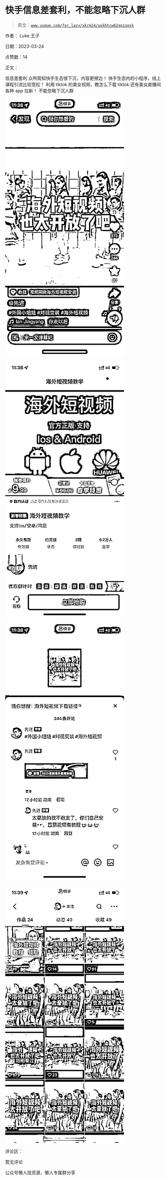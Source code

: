 # 快手信息差套利，不能忽略下沉人群

> 原文：[`www.yuque.com/for_lazy/xkrm14/uokhtcw62gp1xqsk`](https://www.yuque.com/for_lazy/xkrm14/uokhtcw62gp1xqsk)

作者： Luke 王子

日期：2023-03-24

点赞数：14

正文：

信息差套利 众所周知快手生态很下沉，内容更擦边！ 快手生态内的小程序，线上课程引流比较宽松！ 利用 tiktok 的美女视频，教怎么下载 tiktok 还有美女直播间各种 app 拉新！ 不能忽略下沉人群

![](img/d7bdd4a3e7263ebf8b4d7bf74e07b1a5.png)

![](img/c004ab436e5e2e6c202f2745670dbe05.png)  

![](img/465d24f9bc7574235f405f951f739e8c.png)  

![](img/f4c88bbe519dc163c345f6c7e2b9543d.png)

评论区：

暂无评论

公众号懒人找资源，懒人专属群分享

